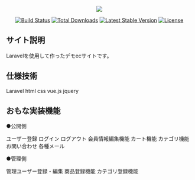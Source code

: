 <p align="center"><img src="https://laravel.com/assets/img/components/logo-laravel.svg"></p>

<p align="center">
<a href="https://travis-ci.org/laravel/framework"><img src="https://travis-ci.org/laravel/framework.svg" alt="Build Status"></a>
<a href="https://packagist.org/packages/laravel/framework"><img src="https://poser.pugx.org/laravel/framework/d/total.svg" alt="Total Downloads"></a>
<a href="https://packagist.org/packages/laravel/framework"><img src="https://poser.pugx.org/laravel/framework/v/stable.svg" alt="Latest Stable Version"></a>
<a href="https://packagist.org/packages/laravel/framework"><img src="https://poser.pugx.org/laravel/framework/license.svg" alt="License"></a>
</p>

## サイト説明

Laravelを使用して作ったデモecサイトです。

## 仕様技術

Laravel
html
css
vue.js
jquery

## おもな実装機能

●公開側

ユーザー登録
ログイン
ログアウト
会員情報編集機能
カート機能
カテゴリ機能
お問い合わせ
各種メール

●管理側

管理ユーザー登録・編集
商品登録機能
カテゴリ登録機能